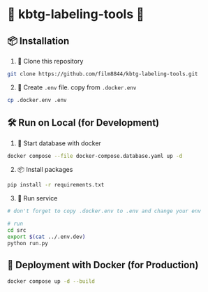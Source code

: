 # 🔧 **kbtg-labeling-tools** 🔧

## 📦 Installation
1. 🔄 Clone this repository
```bash
git clone https://github.com/film8844/kbtg-labeling-tools.git
```
2. 📄 Create `.env` file. copy from `.docker.env`
```bash
cp .docker.env .env
```

## 🛠 Run on Local (for Development)
1. 🚀 Start database with docker
```bash
docker compose --file docker-compose.database.yaml up -d 
```
2. 📦 Install packages
```bash
pip install -r requirements.txt
```
3. 🏃 Run service
```bash
# don't forget to copy .docker.env to .env and change your env

# run
cd src
export $(cat ../.env.dev)
python run.py
```

## 🐳 Deployment with Docker (for Production)
```bash
docker compose up -d --build
```

